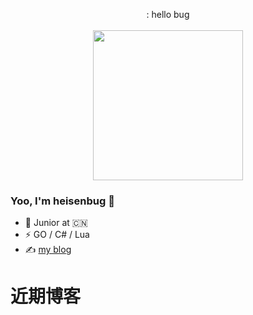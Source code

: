 <p align="center">
: hello bug
  <br><br>
  <samp>
    <img src="https://i.imgur.com/kdKhgx6.gif" width="240px" align="center">
  </samp>
</p>

### Yoo, I'm heisenbug 👋
- 🍻 Junior at 🇨🇳 
- ⚡ GO / C# / Lua
- ✍️ [my blog](https://heisenbergv.github.io)


# 近期博客
<!-- BLOG-POST-LIST:START -->
<!-- BLOG-POST-LIST:END -->
